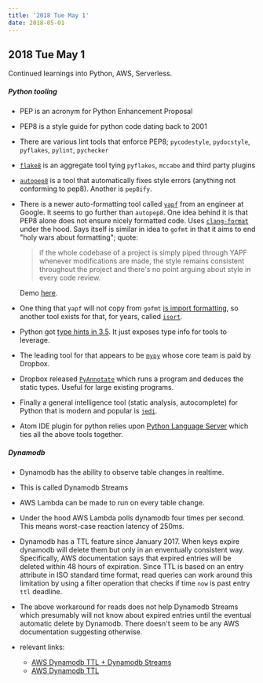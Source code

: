 ```yaml
---
title: '2018 Tue May 1'
date: 2018-05-01
---
```


## 2018 Tue May 1

Continued learnings into Python, AWS, Serverless.

##### Python tooling

- PEP is an acronym for Python Enhancement Proposal
- PEP8 is a style guide for python code dating back to 2001
- There are various lint tools that enforce PEP8; `pycodestyle`, `pydocstyle`, `pyflakes`, `pylint`, `pychecker`
- [`flake8`](https://github.com/PyCQA/flake8) is an aggregate tool tying `pyflakes`, `mccabe` and third party plugins
- [`autopep8`](https://github.com/hhatto/autopep8) is a tool that automatically fixes style errors (anything not conforming to pep8). Another is `pep8ify`.
- There is a newer auto-formatting tool called [`yapf`](https://github.com/google/yapf) from an engineer at Google. It seems to go further than `autopep8`. One idea behind it is that PEP8 alone does not ensure nicely formatted code. Uses [`clang-format`](https://clang.llvm.org/docs/ClangFormat.html) under the hood. Says itself is similar in idea to `gofmt` in that it aims to end "holy wars about formatting"; quote:

  > if the whole codebase of a project is simply piped through YAPF whenever modifications are made, the style remains consistent throughout the project and there's no point arguing about style in every code review.

  Demo [here](https://yapf.now.sh/).

- One thing that `yapf` will not copy from `gofmt` [is import formatting](https://github.com/google/yapf/issues/385), so another tool exists for that, for years, called [`isort`](https://github.com/timothycrosley/isort).
- Python got [type hints in 3.5](https://www.python.org/dev/peps/pep-0484/). It just exposes type info for tools to leverage.
- The leading tool for that appears to be [`mypy`](http://mypy-lang.org/) whose core team is paid by Dropbox.
- Dropbox released [`PyAnnotate`](http://mypy-lang.blogspot.ca/2017/11/dropbox-releases-pyannotate-auto.html) which runs a program and deduces the static types. Useful for large existing programs.
- Finally a general intelligence tool (static analysis, autocomplete) for Python that is modern and popular is [`jedi`](https://github.com/davidhalter/jedi).
- Atom IDE plugin for python relies upon [Python Language Server](https://github.com/palantir/python-language-server) which ties all the above tools together.

##### Dynamodb

- Dynamodb has the ability to observe table changes in realtime.
- This is called Dynamodb Streams
- AWS Lambda can be made to run on every table change.
- Under the hood AWS Lambda polls dynamodb four times per second. This means worst-case reaction latency of 250ms.
- Dynamodb has a TTL feature since January 2017. When keys expire dynamodb will delete them but only in an enventually consistent way. Specifically, AWS documentation says that expired entries will be deleted within 48 hours of expiration. Since TTL is based on an entry attribute in ISO standard time format, read queries can work around this limitation by using a filter operation that checks if time `now` is past entry `ttl` deadline.
- The above workaround for reads does not help Dynamodb Streams which presumably will not know about expired entries until the eventual automatic delete by Dynamodb. There doesn't seem to be any AWS documentation suggesting otherwise.
- relevant links:

  - [AWS Dynamodb TTL + Dynamodb Streams](https://docs.aws.amazon.com/amazondynamodb/latest/developerguide/time-to-live-ttl-streams.html)
  - [AWS Dynamodb TTL](https://docs.aws.amazon.com/amazondynamodb/latest/developerguide/TTL.html)
